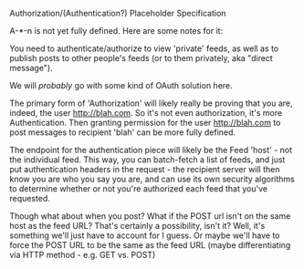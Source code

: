 Authorization/(Authentication?) Placeholder Specification

A-*-n is not yet fully defined. Here are some notes for it:

You need to authenticate/authorize to view 'private' feeds, as well as to publish posts to other people's feeds (or to them privately, aka "direct message").

We will *probably* go with some kind of OAuth solution here.

The primary form of 'Authorization' will likely really be proving that you are, indeed, the user http://blah.com. So it's not even authorization, it's more Authentication. Then granting permission for the user http://blah.com to post messages to recipient 'blah' can be more fully defined.

The endpoint for the authentication piece will likely be the Feed 'host' - not the individual feed. This way, you can batch-fetch a list of feeds, and just put authentication headers in the request - the recipient server will then know you are who you say you are, and can use its own security algorithms to determine whether or not you're authorized each feed that you've requested.

Though what about when you post? What if the POST url isn't on the same host as the feed URL? That's certainly a possibility, isn't it? Well, it's something we'll just have to account for I guess. Or maybe we'll have to force the POST URL to be the same as the feed URL (maybe differentiating via HTTP method - e.g. GET vs. POST)

